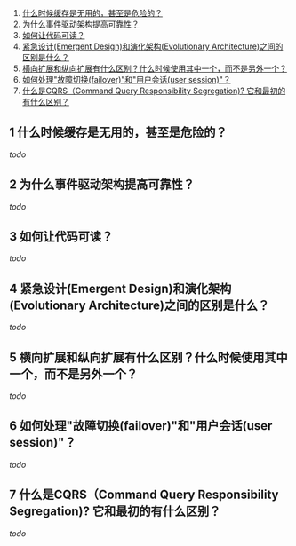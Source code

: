1. [什么时候缓存是无用的，甚至是危险的？](#1-shen-me-shi-hou-huan-cun-shi-wu-yong-de-shen-zhi-shi-wei-xian-de)
2. [为什么事件驱动架构提高可靠性？](#2-wei-shen-me-shi-jian-qu-dong-jia-gou-ti-gao-ke-kao-xing)
3. [如何让代码可读？](#3-ru-he-rang-dai-ma-ke-du)
4. [紧急设计(Emergent Design)和演化架构(Evolutionary Architecture)之间的区别是什么？](#4-jin-ji-she-ji-emergent-design-he-yan-hua-jia-gou-evolutionary-architecture-zhi-jian-de-qu-bie-shi-shen-me)
5. [横向扩展和纵向扩展有什么区别？什么时候使用其中一个，而不是另外一个？](#5-heng-xiang-kuo-zhan-he-zong-xiang-kuo-zhan-you-shen-me-qu-bie-shen-me-shi-hou-shi-yong-qi-zhong-yi-ge-er-bu-shi-ling-wai-yi-ge)
6. [如何处理"故障切换(failover)"和"用户会话(user session)"？](#6-ru-he-chu-li-gu-zhang-qie-huan-failover-he-yong-hu-hui-hua-user-session)
7. [什么是CQRS（Command Query Responsibility Segregation)? 它和最初的有什么区别？](#7-shen-me-shi-cqrscommand-query-responsibility-segregation-ta-he-zui-chu-de-you-shen-me-qu-bie)

## 1 什么时候缓存是无用的，甚至是危险的？
*todo*

## 2 为什么事件驱动架构提高可靠性？
*todo*

## 3 如何让代码可读？
*todo*

## 4 紧急设计(Emergent Design)和演化架构(Evolutionary Architecture)之间的区别是什么？
*todo*

## 5 横向扩展和纵向扩展有什么区别？什么时候使用其中一个，而不是另外一个？
*todo*

## 6 如何处理"故障切换(failover)"和"用户会话(user session)"？
*todo*
## 7 什么是CQRS（Command Query Responsibility Segregation)? 它和最初的有什么区别？
*todo*
